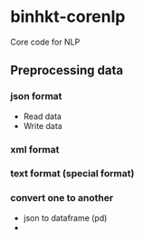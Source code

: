 # binhkt-corenlp
Core code for NLP

## Preprocessing data
### json format
- Read data
- Write data
### xml format

### text format (special format)

### convert one to another
- json to dataframe (pd)
- 
## 
